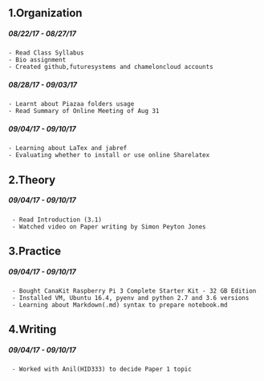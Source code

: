 ## 1.Organization

##### 08/22/17  -  08/27/17 
    - Read Class Syllabus
    - Bio assignment
    - Created github,futuresystems and chameloncloud accounts
##### 08/28/17  -  09/03/17 
    - Learnt about Piazaa folders usage
    - Read Summary of Online Meeting of Aug 31
##### 09/04/17 - 09/10/17     
    - Learning about LaTex and jabref
    - Evaluating whether to install or use online Sharelatex

## 2.Theory

##### 09/04/17 - 09/10/17 
     - Read Introduction (3.1)
     - Watched video on Paper writing by Simon Peyton Jones
     
## 3.Practice

##### 09/04/17 - 09/10/17 
     - Bought CanaKit Raspberry Pi 3 Complete Starter Kit - 32 GB Edition 
     - Installed VM, Ubuntu 16.4, pyenv and python 2.7 and 3.6 versions
     - Learning about Markdown(.md) syntax to prepare notebook.md

## 4.Writing

##### 09/04/17 - 09/10/17 
     - Worked with Anil(HID333) to decide Paper 1 topic
     
     
